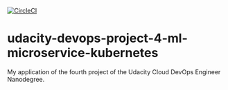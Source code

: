 [![CircleCI](https://circleci.com/gh/KhalafMH/udacity-devops-project-4-ml-microservice-kubernetes.svg?style=svg)](https://circleci.com/gh/KhalafMH/udacity-devops-project-4-ml-microservice-kubernetes)

# udacity-devops-project-4-ml-microservice-kubernetes
My application of the fourth project of the Udacity Cloud DevOps Engineer Nanodegree.
